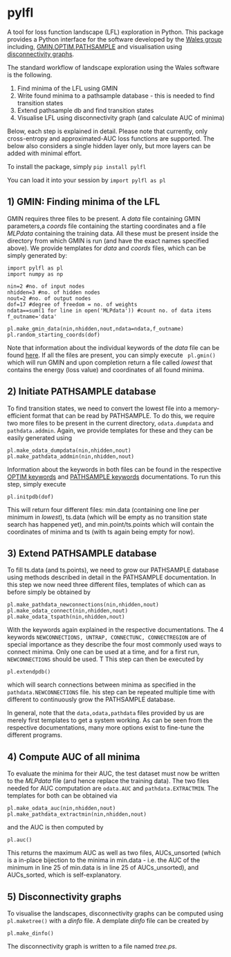 # pylfl
A tool for loss function landscape (LFL) exploration in Python. This package provides a Python interface for the software developed by the [Wales group](https://www.ch.cam.ac.uk/group/wales/index) including, [GMIN](http://www-wales.ch.cam.ac.uk/GMIN/),[OPTIM](http://www-wales.ch.cam.ac.uk/OPTIM/),[PATHSAMPLE](http://www-wales.ch.cam.ac.uk/PATHSAMPLE/) and visualisation using [disconnectivity graphs](http://www-wales.ch.cam.ac.uk/pdf/NATURE.394.758.1998.pdf).

The standard workflow of landscape exploration using the Wales software is the following.
1. Find minima of the LFL using GMIN
2. Write found minima to a pathsample database - this is needed to find transition states
3. Extend pathsample db and find transition states
4. Visualise LFL using disconnectivity graph (and calculate AUC of minima)

Below, each step is explained in detail. Please note that currently, only cross-entropy and approximated-AUC loss functions are supported. The below also considers a single hidden layer only, but more layers can be added with minimal effort. 

To install the package, simply 
```pip install pylfl```

You can load it into your session by
```import pylfl as pl```

## 1) GMIN: Finding minima of the LFL 
GMIN requires three files to be present. A _data_ file containing GMIN parameters,a _coords_ file containing the starting coordinates and a file _MLPdata_ containing the training data. All these must be present inside the directory from which GMIN is run (and have the exact names specified above). 
We provide templates for _data_ and _coords_ files, which can be simply generated by:
```
import pylfl as pl
import numpy as np

nin=2 #no. of input nodes
nhidden=3 #no. of hidden nodes
nout=2 #no. of output nodes
dof=17 #degree of freedom = no. of weights
ndata==sum(1 for line in open('MLPdata')) #count no. of data items
f_outname='data'

pl.make_gmin_data(nin,nhidden,nout,ndata=ndata,f_outname)
pl.random_starting_coords(dof)
```
Note that information about the individual keywords of the _data_ file can be found [here](http://www-wales.ch.cam.ac.uk/GMIN.doc/node7.html).
If all the files are present, you can simply execute
``` pl.gmin()```
which will run GMIN and upon completion return a file called _lowest_ that contains the energy (loss value) and coordinates of all found minima. 

## 2) Initiate PATHSAMPLE database
To find transition states, we need to convert the lowest file into a memory-efficient format that can be read by PATHSAMPLE. To do this, we require two more files to be present in the current directory, `odata.dumpdata` and `pathdata.addmin`. Again, we provide templates for these and they can be easily generated using
```
pl.make_odata_dumpdata(nin,nhidden,nout)
pl.make_pathdata_addmin(nin,nhidden,nout)
```
Information about the keywords in both files can be found in the respective [OPTIM keywords](http://www-wales.ch.cam.ac.uk/OPTIM.doc/node4.html) and [PATHSAMPLE keywords](http://www-wales.ch.cam.ac.uk/PATHSAMPLE.2.1.doc/node6.html) documentations.
To run this step, simply execute
```
pl.initpdb(dof)
```
This will return four different files: min.data (containing one line per minimum in _lowest_), ts.data (which will be empty as no transition state search has happened yet), and min.point/ts.points which will contain the coordinates of minima and ts (with ts again being empty for now).

## 3) Extend PATHSAMPLE database
To fill ts.data (and ts.points), we need to grow our PATHSAMPLE database using methods described in detail in the PATHSAMPLE documentation. In this step we now need three different files, templates of which can as before simply be obtained by
```
pl.make_pathdata_newconnections(nin,nhidden,nout)
pl.make_odata_connect(nin,nhidden,nout)
pl.make_odata_tspath(nin,nhidden,nout)
```
With the keywords again explained in the respective documentations. The 4 keywords `NEWCONNECTIONS, UNTRAP, CONNECTUNC, CONNECTREGION` are of special importance as they describe the four most commonly used ways to connect minima. Only one can be used at a time, and for a first run, `NEWCONNECTIONS` should be used. T
This step can then be executed by
```
pl.extendpdb()
```
which will search connections between minima as specified in the `pathdata.NEWCONNECTIONS` file. his step can be repeated multiple time with different to continuously grow the PATHSAMPLE database.  

In general, note that the `data,odata,pathdata` files provided by us are merely first templates to get a system working. As can be seen from the respective documentations, many more options exist to fine-tune the different programs. 

## 4) Compute AUC of all minima
To evaluate the minima for their AUC, the test dataset must now be written to the _MLPdata_ file (and hence replace the training data). The two files needed for AUC computation are `odata.AUC` and `pathdata.EXTRACTMIN`. The templates for both can be obtained via
```
pl.make_odata_auc(nin,nhidden,nout)
pl.make_pathdata_extractmin(nin,nhidden,nout)
```
and the AUC is then computed by
```
pl.auc()
```
This returns the maximum AUC as well as two files, AUCs_unsorted (which is a in-place bijection to the minima in min.data - i.e. the AUC of the minimum in line 25 of min.data is in line 25 of AUCs_unsorted), and AUCs_sorted, which is self-explanatory. 

## 5) Disconnectivity graphs
To visualise the landscapes, disconnectivity graphs can be computed using `pl.maketree()` with a _dinfo_ file. A demplate _dinfo_ file can be created by
```
pl.make_dinfo()
```
The disconnectivity graph is written to a file named _tree.ps_.








